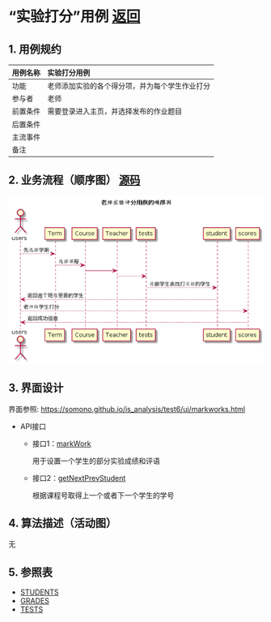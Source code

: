 # “实验打分”用例 [返回](../README.md)
## 1. 用例规约


|用例名称|实验打分用例|
|-------|:-------------|
|功能|老师添加实验的各个得分项，并为每个学生作业打分|
|参与者|老师|
|前置条件|需要登录进入主页，并选择发布的作业题目|
|后置条件| |
|主流事件| |
|备注| |

## 2. 业务流程（顺序图） [源码](../src/markWork.puml)
![](../img/markWork.png) 

## 3. 界面设计
界面参照: https://somono.github.io/is_analysis/test6/ui/markworks.html

- API接口
    - 接口1：[markWork](../api/markWork.md)

        用于设置一个学生的部分实验成绩和评语

    - 接口2：[getNextPrevStudent](../api/getNextPrevStudent.md)
        
        根据课程号取得上一个或者下一个学生的学号
        

## 4. 算法描述（活动图）

无

## 5. 参照表

- [STUDENTS](../数据库设计.md/#STUDENTS)
- [GRADES](../数据库设计.md/#GRADES)
- [TESTS](../数据库设计.md/#TESTS)
